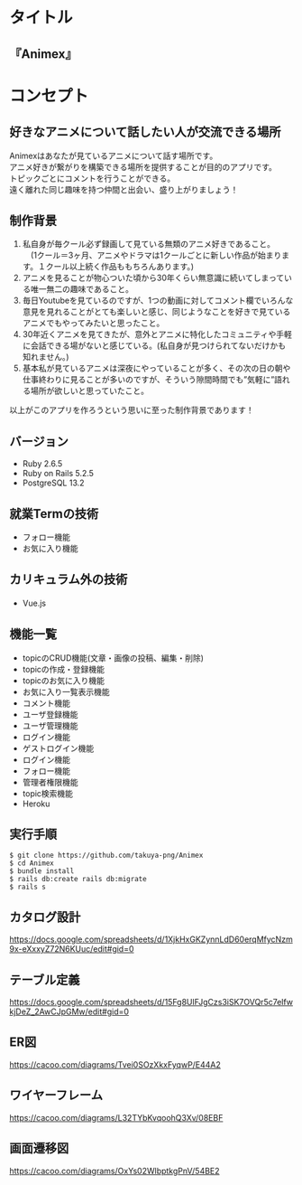 # タイトル
## 『Animex』  
# コンセプト
## 好きなアニメについて話したい人が交流できる場所
Animexはあなたが見ているアニメについて話す場所です。  
アニメ好きが繋がりを構築できる場所を提供することが目的のアプリです。  
トピックごとにコメントを行うことができる。  
遠く離れた同じ趣味を持つ仲間と出会い、盛り上がりましょう！  
## 制作背景
1. 私自身が毎クール必ず録画して見ている無類のアニメ好きであること。  
　(1クール＝3ヶ月、アニメやドラマは1クールごとに新しい作品が始まります。１クール以上続く作品ももちろんあります。)  
2. アニメを見ることが物心ついた頃から30年くらい無意識に続いてしまっている唯一無二の趣味であること。  
3. 毎日Youtubeを見ているのですが、1つの動画に対してコメント欄でいろんな意見を見れることがとても楽しいと感じ、同じようなことを好きで見ているアニメでもやってみたいと思ったこと。  
4. 30年近くアニメを見てきたが、意外とアニメに特化したコミュニティや手軽に会話できる場がないと感じている。(私自身が見つけられてないだけかも知れません。)  
5. 基本私が見ているアニメは深夜にやっていることが多く、その次の日の朝や仕事終わりに見ることが多いのですが、そういう隙間時間でも”気軽に”語れる場所が欲しいと思っていたこと。 
  
以上がこのアプリを作ろうという思いに至った制作背景であります！  
## バージョン
* Ruby 2.6.5
* Ruby on Rails 5.2.5
* PostgreSQL 13.2
## 就業Termの技術
* フォロー機能　　
* お気に入り機能
## カリキュラム外の技術
* Vue.js　　
## 機能一覧
- topicのCRUD機能(文章・画像の投稿、編集・削除)
- topicの作成・登録機能
- topicのお気に入り機能
- お気に入り一覧表示機能
- コメント機能
- ユーザ登録機能
- ユーザ管理機能
- ログイン機能
- ゲストログイン機能
- ログイン機能
- フォロー機能
- 管理者権限機能
- topic検索機能
- Heroku
## 実行手順
```
$ git clone https://github.com/takuya-png/Animex
$ cd Animex
$ bundle install
$ rails db:create rails db:migrate
$ rails s
```
## カタログ設計
https://docs.google.com/spreadsheets/d/1XjkHxGKZynnLdD60erqMfycNzm9x-eXxxyZ72N6KUuc/edit#gid=0
## テーブル定義
https://docs.google.com/spreadsheets/d/15Fg8UlFJgCzs3iSK7OVQr5c7elfwkjDeZ_2AwCJpGMw/edit#gid=0
## ER図
https://cacoo.com/diagrams/Tvei0SOzXkxFyqwP/E44A2
## ワイヤーフレーム
https://cacoo.com/diagrams/L32TYbKvqoohQ3Xv/08EBF
## 画面遷移図
https://cacoo.com/diagrams/OxYs02WlbptkgPnV/54BE2